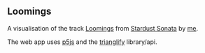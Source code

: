## Loomings

A visualisation of the track [Loomings](https://open.spotify.com/track/4vjRFBQzQstZhB3LVHUcFU) from [Stardust Sonata](https://open.spotify.com/album/7pUgB8b67s9X9qetYCOc5F) by [me](http://www.stephenroddy.com/p/bio.html).

The web app uses [p5js](https://p5js.org/)  and the [trianglify](https://qrohlf.com/trianglify/) library/api.
